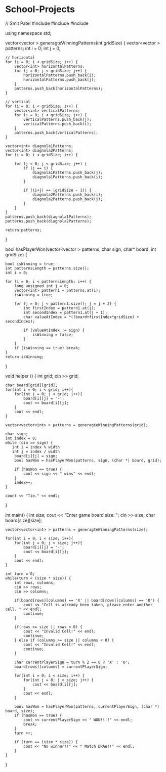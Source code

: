 # School-Projects
// Smit Patel
#include <string>
#include <vector>
#include <iostream>

using namespace std;


vector<vector<int> > generagteWinningPatterns(int gridSize)
{
    vector<vector<int> > patterns; 
    int i = 0;
    int j = 0;

    // horizontal
    for (i = 0; i < gridSize; i++) {
        vector<int> horizontalPatterns;
        for (j = 0; j < gridSize; j++) {
            horizontalPatterns.push_back(i);
            horizontalPatterns.push_back(j);
        }
        patterns.push_back(horizontalPatterns);
    }

    // vertical
    for (i = 0; i < gridSize; i++) {
        vector<int> verticalPatterns;
        for (j = 0; j < gridSize; j++) {
            verticalPatterns.push_back(j);
            verticalPatterns.push_back(i);
        }
        patterns.push_back(verticalPatterns);
    }

    vector<int> diagnola1Patterns;
    vector<int> diagnola2Patterns;
    for (i = 0; i < gridSize; i++) {

        for (j = 0; j < gridSize; j++) {
            if (j == i) {
                diagnola1Patterns.push_back(j);
                diagnola1Patterns.push_back(i);
            }

            if ((i+j) == (gridSize - 1)) {
                diagnola2Patterns.push_back(i);
                diagnola2Patterns.push_back(j);
            }
        }
    }
    patterns.push_back(diagnola1Patterns);
    patterns.push_back(diagnola2Patterns);

    return patterns;
}

bool hasPlayerWon(vector<vector<int> > patterns, char sign, char* board, int gridSize) {

    bool isWinning = true;
    int patternsLength = patterns.size();
    int i = 0;

    for (i = 0; i < patternsLength; i++) {
        long unsigned int j = 0;
        vector<int> pattern1 = patterns.at(i);
        isWinning = true;

        for (j = 0; j < pattern1.size(); j = j + 2) {
            int firstIndex = pattern1.at(j);
            int secondIndex = pattern1.at(j + 1);
            char valueAtIndex = *((board+firstIndex*gridSize) + secondIndex);

            if (valueAtIndex != sign) {
                isWinning = false;
            }
        }
        if (isWinning == true) break;
    }
    return isWinning;
}

void helper () {
    int grid;
    cin >> grid;

    char board[grid][grid];
    for(int i = 0; i < grid; i++){
        for(int j = 0; j < grid; j++){
            board[i][j] = '-';
            cout << board[i][j];
        }
        cout << endl;
    }

    vector<vector<int> > patterns = generagteWinningPatterns(grid); 

    char sign;
    int index = 0;
    while (cin >> sign) {
       int i = index % width
       int j = index / width 
        board[i][j] = sign;
        bool hasWon = hasPlayerWon(patterns, sign, (char *) board, grid);

        if (hasWon == true) {
            cout << sign << " wins" << endl;
        }
        index++;
    }

    count << "Tie." << endl;
}

int main() {
    int size;
    cout << "Enter game board size: ";
    cin >> size;
    char board[size][size];

    vector<vector<int> > patterns = generagteWinningPatterns(size); 
    
    for(int i = 0; i < size; i++){
        for(int j = 0; j < size; j++){
            board[i][j] = '-';
            cout << board[i][j];
        }
        cout << endl;
    }

    int turn = 0;
    while(turn < (size * size)) {
        int rows, columns;
        cin >> rows;
        cin >> columns;

        if(board[rows][columns] == 'X' || board[rows][columns] == 'O') {
            cout << "Cell is already been taken, please enter another cell. " << endl;
            continue;
        }

        if(rows >= size || rows < 0) {
            cout << "Invalid Cell!" << endl; 
            continue;
        } else if (columns >= size || columns < 0) {
            cout << "Invalid Cell!" << endl;
            continue;
        }

        char currentPlayerSign = turn % 2 == 0 ? 'X' : 'O';
        board[rows][columns] = currentPlayerSign;

        for(int i = 0; i < size; i++) {
            for(int j = 0; j < size; j++) {
                cout << board[i][j];
            }
            cout << endl;
        }

        bool hasWon = hasPlayerWon(patterns, currentPlayerSign, (char *) board, size);
        if (hasWon == true) {
            cout << currentPlayerSign << " WON!!!!" << endl;
            break;
        }
        turn ++;
        
        if (turn == (size * size)) {
            cout << "No winner!!" << " Match DRAW!!" << endl;
        }
    }
}
